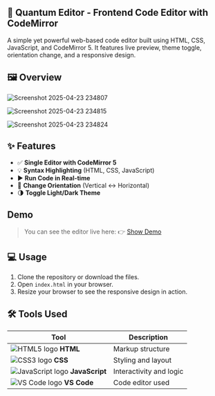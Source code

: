 ## 🔧 Quantum Editor - Frontend Code Editor with CodeMirror

A simple yet powerful web-based code editor built using HTML, CSS, JavaScript, and CodeMirror 5. It features live preview, theme toggle, orientation change, and a responsive design.

## 🖼️ Overview

![Screenshot 2025-04-23 234807](https://github.com/user-attachments/assets/c0f2257b-6399-47bd-8a98-b0c8b777179f)

![Screenshot 2025-04-23 234815](https://github.com/user-attachments/assets/fe91657c-a435-4800-b8fe-592712dd5899)

![Screenshot 2025-04-23 234824](https://github.com/user-attachments/assets/d570fee4-264f-4a2c-8064-5aacbecaa94f)


## ✨ Features

- ✅ **Single Editor with CodeMirror 5**
- 💡 **Syntax Highlighting** (HTML, CSS, JavaScript)
- ▶️ **Run Code in Real-time**
- 🔄 **Change Orientation** (Vertical ↔ Horizontal)
- 🌗 **Toggle Light/Dark Theme**


## Demo 

> You can see the editor live here: 👉 [Show Demo](https://quantum-editor.netlify.app/)


## 💻 Usage

1. Clone the repository or download the files.
2. Open `index.html` in your browser.
3. Resize your browser to see the responsive design in action.


## 🛠️ Tools Used

| Tool           | Description           |
|----------------|-----------------------|
| ![HTML5 logo](https://img.icons8.com/color/24/html-5.png) **HTML** | Markup structure |
| ![CSS3 logo](https://img.icons8.com/color/24/css3.png) **CSS**   | Styling and layout |
| ![JavaScript logo](https://img.icons8.com/color/24/javascript--v1.png) **JavaScript** | Interactivity and logic |
| ![VS Code logo](https://img.icons8.com/color/24/visual-studio-code-2019.png) **VS Code** | Code editor used |

